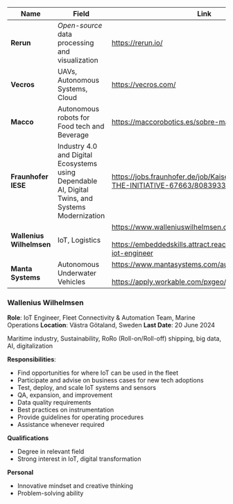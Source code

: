 | Name                     | Field                                                                                             | Link                                                                                                          |
| ------------------------ | ------------------------------------------------------------------------------------------------- | ------------------------------------------------------------------------------------------------------------- |
| **Rerun**                | *Open-source* data processing and visualization                                                   | https://rerun.io/                                                                                             |
| **Vecros**               | UAVs, Autonomous Systems, Cloud                                                                   | https://vecros.com/                                                                                           |
| **Macco**                | Autonomous robots for Food tech and Beverage                                                      | https://maccorobotics.es/sobre-macco/#                                                                        |
| **Fraunhofer IESE**      | Industry 4.0 and Digital Ecosystems using Dependable AI, Digital Twins, and Systems Modernization | https://jobs.fraunhofer.de/job/Kaiserslautern-TAKE-THE-INITIATIVE-67663/808393301/                            |
| **Wallenius Wilhelmsen** | IoT, Logistics                                                                                    | https://www.walleniuswilhelmsen.com/<br><br>https://embeddedskills.attract.reachmee.com/jobs/154-iot-engineer |
| **Manta Systems**        | Autonomous Underwater Vehicles                                                                    | https://www.mantasystems.com/auv<br><br>https://apply.workable.com/pxgeo/j/9957FC1273/                        |
### Wallenius Wilhelmsen
**Role**: IoT Engineer, Fleet Connectivity & Automation Team, Marine Operations
**Location**: Västra Götaland, Sweden
**Last Date**: 20 June 2024

Maritime industry, Sustainability, RoRo (Roll-on/Roll-off) shipping, big data, AI, digitalization

**Responsibilities**:
- Find opportunities for where IoT can be used in the fleet
- Participate and advise on business cases for new tech adoptions
- Test, deploy, and scale IoT systems and sensors
- QA, expansion, and improvement
- Data quality requirements
- Best practices on instrumentation
- Provide guidelines for operating procedures
- Assistance whenever required

**Qualifications**
- Degree in relevant field
- Strong interest in IoT, digital transformation

**Personal**
- Innovative mindset and creative thinking
- Problem-solving ability
